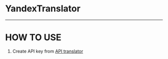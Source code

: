 # YandexTranslator     
    
_________________

# HOW TO USE     
1. Create API key from [API translator](https://translate.yandex.com/developers/keys)

